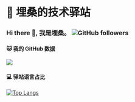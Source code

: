 # 🏡 埋桑的技术驿站

### Hi there 👋, 我是埋桑。 ![GitHub followers](https://img.shields.io/github/followers/CNMathon?label=Follow&style=social)

#### 🐱 我的 GitHub 数据
![](https://github-readme-stats.vercel.app/api?username=CNMathon&count_private=true&show_icons=true&theme=tokyonight)

#### 💻 驿站语言占比
[![Top Langs](https://github-readme-stats.vercel.app/api/top-langs/?username=CNMathon&layout=compact)](https://github.com/anuraghazra/github-readme-stats)

<!--yuyan
**CNMathon/CNMathon** is a ✨ _special_ ✨ repository because its `README.md` (this file) appears on your GitHub profile.

Here are some ideas to get you started:

- 🔭 I’m currently working on ...
- 🌱 I’m currently learning ...
- 👯 I’m looking to collaborate on ...
- 🤔 I’m looking for help with ...
- 💬 Ask me about ...
- 📫 How to reach me: ...
- 😄 Pronouns: ...
- ⚡ Fun fact: ...
-->
